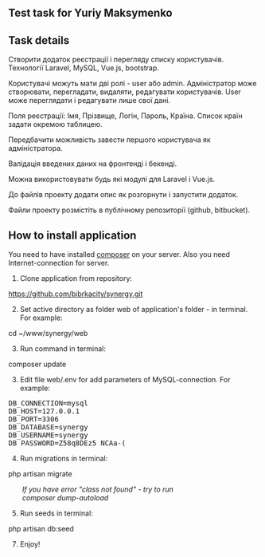 <h2>Test task for Yuriy Maksymenko </h2>



## Task details

Створити додаток реєстрації і перегляду списку користувачів.
Технології Laravel, MySQL, Vue.js, bootstrap.

Користувачі можуть мати дві ролі - user або admin.
Адміністратор може створювати, перегладати, видаляти, редагувати користувачів. User може переглядати і редагувати лише свої дані.

Поля реєстрації: Імя, Прізвище, Логін, Пароль, Країна. Список країн задати окремою таблицею.

Передбачити можливість завести першого користувача як адміністратора.

Валідація введених даних на фронтенді і бекенді.

Можна використовувати будь які модулі для Laravel і Vue.js.

До файлів проекту додати опис як розгорнути і запустити додаток.

Файли проекту розмістіть в публічному репозиторії (github, bitbucket).


## How to install application 

You need to have installed <a href="https://getcomposer.org/download/">composer</a> on your server. Also you need Internet-connection for server. 

1. Clone application from repository:

https://github.com/bibrkacity/synergy.git

2. Set active directory as folder web of application's folder - in terminal. For example:

cd ~/www/synergy/web

3. Run command in terminal:

composer update

3. Edit file web/.env for add parameters of MySQL-connection. For example:

<pre>DB_CONNECTION=mysql
DB_HOST=127.0.0.1
DB_PORT=3306
DB_DATABASE=synergy
DB_USERNAME=synergy
DB_PASSWORD=Z58q8DEz5_NCAa-(</pre>

4. Run migrations in terminal:

php artisan migrate

<p style="font-style:italic;margin-left:2em">If you have error "class not found" - try to run <br />composer dump-autoload</p>

5. Run seeds in terminal:

php artisan db:seed

7. Enjoy!





